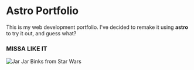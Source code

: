 # Astro Portfolio

This is my web development portfolio. I've decided to remake it using **astro** to try it out, and guess what?

### MISSA LIKE IT

![Jar Jar Binks from Star Wars](https://github.com/grzegorzxpatyk/astro-portfolio/assets/70432509/11b1b530-d83e-4b43-b8f8-3afba04242e3)
